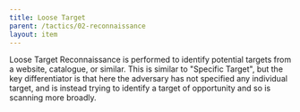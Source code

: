 ```yaml
---
title: Loose Target
parent: /tactics/02-reconnaissance
layout: item
---
```


<p>Loose Target Reconnaissance is performed to identify potential targets from a website, catalogue, or similar. This is similar to "Specific Target", but the key differentiator is that here the adversary has not specified any individual target, and is instead trying to identify a target of opportunity and so is scanning more broadly.</p>
